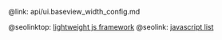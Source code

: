 @link: api/ui.baseview_width_config.md

@seolinktop: [lightweight js framework](https://webix.com)
@seolink: [javascript list](https://webix.com/widget/list/)